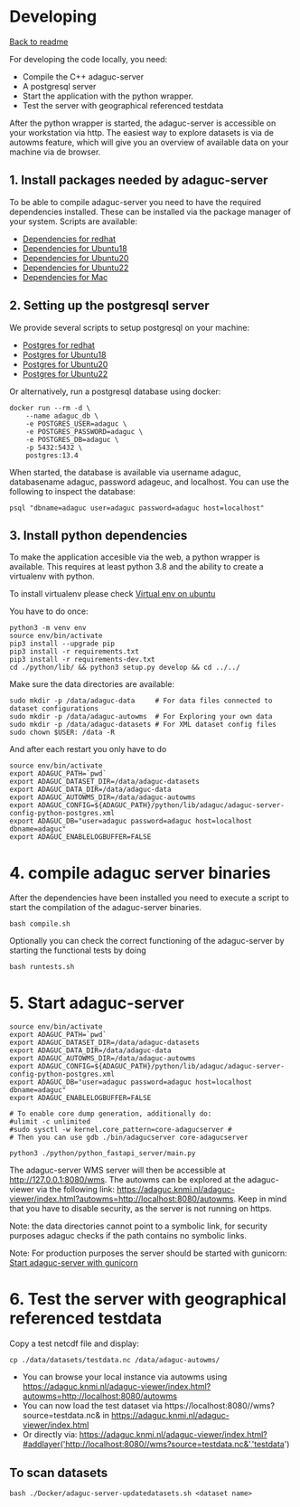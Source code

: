 # Developing

[Back to readme](../Readme.md)

For developing the code locally, you need:
* Compile the C++ adaguc-server
* A postgresql server
* Start the application with the python wrapper.
* Test the server with geographical referenced testdata

After the python wrapper is started, the adaguc-server is accessible on your workstation via http. The easiest way to explore datasets is via de autowms feature, which will give you an overview of available data on your machine via de browser.

## 1. Install packages needed by adaguc-server

To be able to compile adaguc-server you need to have the required dependencies installed. These can be installed via the package manager of your system. Scripts are available:

- [Dependencies for redhat](./developing/scripts/redhat_install_dependencies.md)
- [Dependencies for Ubuntu18](./developing/scripts/ubuntu_18_install_dependencies.md)
- [Dependencies for Ubuntu20](./developing/scripts/ubuntu_20_install_dependencies.md)
- [Dependencies for Ubuntu22](./developing/scripts/ubuntu_22_install_dependencies.md)
- [Dependencies for Mac](./developing/scripts/mac_install_dependencies.md)

## 2. Setting up the postgresql server

We provide several scripts to setup postgresql on your machine:

- [Postgres for redhat](./developing/scripts/redhat_setup_postgres.md)
- [Postgres for Ubuntu18](./developing/scripts/ubuntu_18_setup_postgres.md)
- [Postgres for Ubuntu20](./developing/scripts/ubuntu_20_setup_postgres.md)
- [Postgres for Ubuntu22](./developing/scripts/ubuntu_22_setup_postgres.md)

Or alternatively, run a postgresql database using docker:
```shell
docker run --rm -d \
    --name adaguc_db \
    -e POSTGRES_USER=adaguc \
    -e POSTGRES_PASSWORD=adaguc \
    -e POSTGRES_DB=adaguc \
    -p 5432:5432 \
    postgres:13.4
```

When started, the database is available via username adaguc, databasename adaguc, password adageuc, and localhost. You can use the following to inspect the database:

`psql "dbname=adaguc user=adaguc password=adaguc host=localhost"`


## 3. Install python dependencies

To make the application accesible via the web, a python wrapper is available. This requires at least python 3.8 and the ability to create a virtualenv with python.

To install virtualenv please check [Virtual env on ubuntu](./developing/scripts/virtual-env-with-ubuntu.md)

You have to do once:

```
python3 -m venv env
source env/bin/activate
pip3 install --upgrade pip
pip3 install -r requirements.txt
pip3 install -r requirements-dev.txt
cd ./python/lib/ && python3 setup.py develop && cd ../../
```
Make sure the data directories are available:

``` 
sudo mkdir -p /data/adaguc-data     # For data files connected to dataset configurations
sudo mkdir -p /data/adaguc-autowms  # For Exploring your own data
sudo mkdir -p /data/adaguc-datasets # For XML dataset config files
sudo chown $USER: /data -R 
```

And after each restart you only have to do

```
source env/bin/activate
export ADAGUC_PATH=`pwd`
export ADAGUC_DATASET_DIR=/data/adaguc-datasets
export ADAGUC_DATA_DIR=/data/adaguc-data
export ADAGUC_AUTOWMS_DIR=/data/adaguc-autowms
export ADAGUC_CONFIG=${ADAGUC_PATH}/python/lib/adaguc/adaguc-server-config-python-postgres.xml
export ADAGUC_DB="user=adaguc password=adaguc host=localhost dbname=adaguc"
export ADAGUC_ENABLELOGBUFFER=FALSE
```

# 4. compile adaguc server binaries

After the dependencies have been installed you need to execute a script to start the compilation of the adaguc-server binaries.

```
bash compile.sh
```

Optionally you can check the correct functioning of the adaguc-server by starting the functional tests by doing

```
bash runtests.sh
```

# 5. Start adaguc-server

```
source env/bin/activate
export ADAGUC_PATH=`pwd`
export ADAGUC_DATASET_DIR=/data/adaguc-datasets
export ADAGUC_DATA_DIR=/data/adaguc-data
export ADAGUC_AUTOWMS_DIR=/data/adaguc-autowms
export ADAGUC_CONFIG=${ADAGUC_PATH}/python/lib/adaguc/adaguc-server-config-python-postgres.xml
export ADAGUC_DB="user=adaguc password=adaguc host=localhost dbname=adaguc"
export ADAGUC_ENABLELOGBUFFER=FALSE

# To enable core dump generation, additionally do:
#ulimit -c unlimited
#sudo sysctl -w kernel.core_pattern=core-adagucserver #
# Then you can use gdb ./bin/adagucserver core-adagucserver

python3 ./python/python_fastapi_server/main.py
```

The adaguc-server WMS server will then be accessible at http://127.0.0.1:8080/wms. The autowms can be explored at the adaguc-viewer via the following link: https://adaguc.knmi.nl/adaguc-viewer/index.html?autowms=http://localhost:8080/autowms. Keep in mind that you have to disable security, as the server is not running on https.

Note: the data directories cannot point to a symbolic link, for security purposes adaguc checks if the path contains no symbolic links.

Note: For production purposes the server should be started with gunicorn: [Start adaguc-server with gunicorn](./developing/scripts/start-adaguc-server-production-with-gunicorn.md)

# 6. Test the server with geographical referenced testdata

Copy a test netcdf file and display:

`cp ./data/datasets/testdata.nc /data/adaguc-autowms/`

- You can browse your local instance via autowms using https://adaguc.knmi.nl/adaguc-viewer/index.html?autowms=http://localhost:8080/autowms
- You can now load the test dataset via https://localhost:8080//wms?source=testdata.nc& in https://adaguc.knmi.nl/adaguc-viewer/index.html
- Or directly via: https://adaguc.knmi.nl/adaguc-viewer/index.html?#addlayer('http://localhost:8080//wms?source=testdata.nc&','testdata')


## To scan datasets

`bash ./Docker/adaguc-server-updatedatasets.sh <dataset name>`
